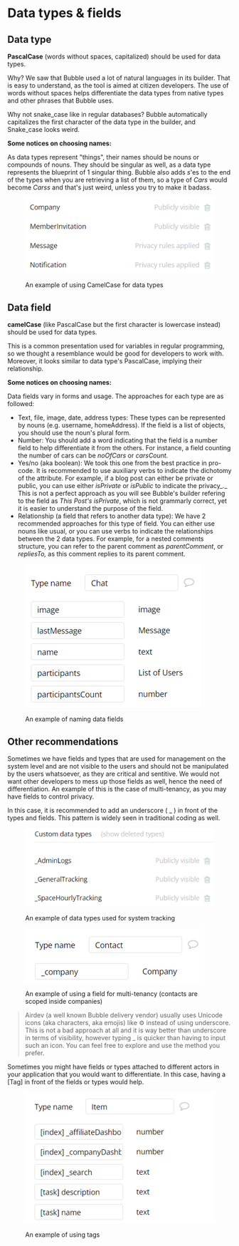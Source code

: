 # Data types & fields

## Data type

**PascalCase** (words without spaces, capitalized) should be used for data types.&#x20;

Why? We saw that Bubble used a lot of natural languages in its builder. That is easy to understand, as the tool is aimed at citizen developers. The use of words without spaces helps differentiate the data types from native types and other phrases that Bubble uses.

Why not snake\_case like in regular databases? Bubble automatically capitalizes the first character of the data type in the builder, and Snake\_case looks weird.

**Some notices on choosing names:**

As data types represent "things", their names should be nouns or compounds of nouns. They should be singular as well, as a data type represents the blueprint of 1 singular thing. Bubble also adds _s_'es to the end of the types when you are retrieving a list of them, so a type of _Cars_ would become _Carss_ and that's just weird, unless you try to make it badass.

<figure><img src="../../.gitbook/assets/image (4).png" alt=""><figcaption><p>An example of using CamelCase for data types</p></figcaption></figure>

## Data field

**camelCase** (like PascalCase but the first character is lowercase instead) should be used for data types.

This is a common presentation used for variables in regular programming, so we thought a resemblance would be good for developers to work with. Moreover, it looks similar to data type's PascalCase, implying their relationship.

**Some notices on choosing names:**

Data fields vary in forms and usage. The approaches for each type are as followed:

* Text, file, image, date, address types: These types can be represented by nouns (e.g. username, homeAddress). If the field is a list of objects, you should use the noun's plural form.
* Number: You should add a word indicating that the field is a number field to help differentiate it from the others. For instance, a field counting the number of cars can be _noOfCars_ or _carsCount._
* Yes/no (aka boolean): We took this one from the best practice in pro-code. It is recommended to use auxiliary verbs to indicate the dichotomy of the attribute. For example, if a blog post can either be private or public, you can use either _isPrivate_ or _isPublic_ to indicate the privacy_._ This is not a perfect approach as you will see Bubble's builder refering to the field as _This Post's isPrivate_, which is not grammarly correct, yet it is easier to understand the purpose of the field.
* Relationship (a field that refers to another data type): We have 2 recommended approaches for this type of field. You can either use nouns like usual, or you can use verbs to indicate the relationships between the 2 data types. For example, for a nested comments structure, you can refer to the parent comment as _parentComment_, or _repliesTo,_ as this comment replies to its parent comment.

<figure><img src="../../.gitbook/assets/image.png" alt=""><figcaption><p>An example of naming data fields</p></figcaption></figure>

## Other recommendations

Sometimes we have fields and types that are used for management on the system level and are not visible to the users and should not be manipulated by the users whatsoever, as they are critical and sentitive. We would not want other developers to mess up those fields as well, hence the need of differentiation. An example of this is the case of multi-tenancy, as you may have fields to control privacy.&#x20;

In this case, it is recommended to add an underscore ( \_ ) in front of the types and fields. This pattern is widely seen in traditional coding as well.

<figure><img src="../../.gitbook/assets/image (1).png" alt=""><figcaption><p>An example of data types used for system tracking</p></figcaption></figure>

<figure><img src="../../.gitbook/assets/image (3).png" alt=""><figcaption><p>An example of using a field for multi-tenancy (contacts are scoped inside companies)</p></figcaption></figure>

> Airdev (a well known Bubble delivery vendor) usually uses Unicode icons (aka characters, aka emojis) like ⚙️ instead of using underscore. This is not a bad approach at all and it is way better than underscore in terms of visibility, however typing \_ is quicker than having to input such an icon. You can feel free to explore and use the method you prefer.

Sometimes you might have fields or types attached to different actors in your application that you would want to differentiate. In this case, having a \[Tag] in front of the fields or types would help.

<figure><img src="../../.gitbook/assets/image (5).png" alt=""><figcaption><p>An example of using tags</p></figcaption></figure>

